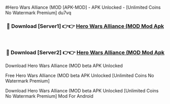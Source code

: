 #Hero Wars Alliance (MOD [APK-MOD] - APK Unlocked - [Unlimited Coins No Watermark Premium] du7vq



<div align="center">

<h3>🔴 Download [Server1] 👉👉 <a href="https://momento.my/?title=Hero_Wars_Alliance_(MOD">Hero Wars Alliance (MOD Mod Apk</a></h3><br>

<h3>🔴 Download [Server2] 👉👉 <a href="https://momento.my/?title=Hero_Wars_Alliance_(MOD">Hero Wars Alliance (MOD Mod Apk</a></h3>
</div>



Download Hero Wars Alliance (MOD beta APK Unlocked

Free Hero Wars Alliance (MOD beta APK Unlocked [Unlimited Coins No Watermark Premium]

Download Hero Wars Alliance (MOD beta APK Unlocked [Unlimited Coins No Watermark Premium] Mod For Android
